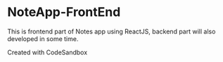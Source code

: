 # NoteApp-FrontEnd
This is frontend part of Notes app using ReactJS, backend part will also developed in some time.

Created with CodeSandbox
